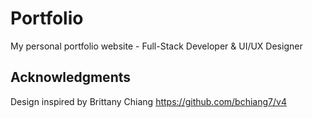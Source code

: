 # Portfolio
My personal portfolio website - Full-Stack Developer &amp; UI/UX Designer
## Acknowledgments
Design inspired by Brittany Chiang
https://github.com/bchiang7/v4
